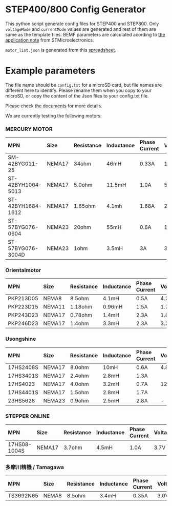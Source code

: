 # STEP400/800 Config Generator
This python script generate config files for STEP400 and STEP800. Only `voltageMode` and `currentMode` values are generated and rest of them are same as the template files. BEMF parameters are calculated acording to [the application note](https://www.st.com/resource/en/application_note/an4144-voltage-mode-control-operation-and-parameter-optimization-stmicroelectronics.pdf) from STMicroelectronics.

`motor_list.json` is generated from this [spreadsheet](https://docs.google.com/spreadsheets/d/1B9prXANUKMmz7NMaXzELaq7gCRYSPkStu4m9uLBT8zM/edit?usp=sharing).

# Example parameters
The file name should be `config.txt` for a microSD card, but file names are different here to identify.  Please rename them when you copy to your microSD, or copy the content of the Json files to your config.txt file.

Please check [the documents](https://ponoor.com/en/docs/step-series/settings/setup-with-a-microsd-card/) for more details.

We are currently testing the following motors:

### MERCURY MOTOR
|MPN|Size|Resistance|Inductance|Phase Current|Voltage|Holding Torque|Ke|
|:----|:----|:----|:----|:----|:----|:----|:----|
|SM-42BYG011-25|NEMA17|34ohm|46mH|0.33A|12V|0.23Nm|0.0763|
|ST-42BYH1004-5013|NEMA17|5.0ohm|11.5mH|1.0A|5V|4.4Kgf.cm|-|
|ST-42BYH1684-1612|NEMA17|1.65ohm|4.1mh|1.68A|2.8V|4.4Kgf.cm|0.0151|
|ST-57BYG076-0604|NEMA23|20ohm|55mH|0.6A|12V|13Kgf.cm|0.248|
|ST-57BYG076-3004D|NEMA23|1ohm|3.5mH|3A|3V|18Kgf.cm|0.2985|


### Orientalmotor
|MPN|Size|Resistance|Inductance|Phase Current|Voltage|Holding Torque|Ke|
|:----|:----|:----|:----|:----|:----|:----|:----|
|PKP213D05|NEMA8|8.5ohm|4.1mH|0.5A|4.25V|0.02Nm|0.0049|
|PKP223D15|NEMA11|1.18ohm|0.96mH|1.5A|1.77V|0.095Nm|0.0067|
|PKP243D23|NEMA17|0.78ohm|1.4mH|2.3A|1.8V|0.35Nm|0.0148|
|PKP246D23|NEMA17|1.4ohm|3.3mH|2.3A|3.2V|0.99Nm|0.0431|


### Usongshine
|MPN|Size|Resistance|Inductance|Phase Current|Voltage|Holding Torque|Ke|
|:----|:----|:----|:----|:----|:----|:----|:----|
|17HS2408S|NEMA17|8.0ohm|10mH|0.6A|4.8V|12N.cm|0.0405|
|17HS3401S|NEMA17|2.4ohm|2.8mH|1.3A| |28N.cm|0.02753|
|17HS4023|NEMA17|4.0ohm|3.2mH|0.7A|12V|14N.cm|0.00981|
|17HS4401S|NEMA17|1.5ohm|2.8mH|1.7A| |40N.cm|0.02753|
|23HS5628|NEMA23|0.9ohm|2.5mH|2.8A|-|126N.cm|0.0473|


### STEPPER ONLINE
|MPN|Size|Resistance|Inductance|Phase Current|Voltage|Holding Torque|Ke|
|:----|:----|:----|:----|:----|:----|:----|:----|
|17HS08-1004S|NEMA17|3.7ohm|4.5mH|1.0A|3.7V|16N.cm|0.01645|



### 多摩川精機 / Tamagawa
|MPN|Size|Resistance|Inductance|Phase Current|Voltage|Holding Torque|Ke|
|:----|:----|:----|:----|:----|:----|:----|:----|
|TS3692N65|NEMA8|8.5ohm|3.4mH|0.35A|3.0V|0.017Nm|0.00495|

